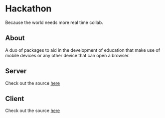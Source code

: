 # Hackathon

Because the world needs more real time collab.

## About

A duo of packages to aid in the development of education that make use of mobile devices or any other device that can open a browser.

## Server

Check out the source [here](https://github.com/hkatkade/hackticks_backend)

## Client

Check out the source [here](https://github.com/mustankap/hackathon_Entropy)
